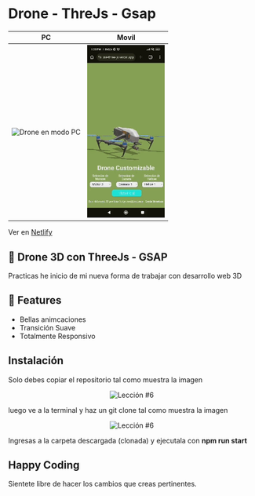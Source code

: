 # Drone - ThreJs - Gsap

| PC                                                                                                                                          | Movil                                                                                                                                       |
| ---------------------------------------------------------------------------------------------------------------------------------------------- | --------------------------------------------------------------------------------------------------------------------------------------------- |
| <img src="/readme/Drone_pc.gif" alt="Drone en modo PC" /> | <img src="public/readme/Drone.gif" alt="Drone en movil" /> |

Ver en [Netlify](https://drone-three-js.vercel.app/)

## 🚀 Drone 3D con ThreeJs - GSAP

Practicas he inicio de mi nueva forma de trabajar con desarrollo web 3D

## 💯 Features

- Bellas animcaciones
- Transición Suave
- Totalmente Responsivo


## Instalación

Solo debes copiar el repositorio tal como muestra la imagen

<p align="center">
  <img src="https://i.ibb.co/CPp0nX5/copiar-repo.gif" alt="Lección #6" />
</p>

luego ve a la terminal y haz un git clone tal como muestra la imagen

<p align="center">
  <img src="https://i.ibb.co/Z63C7mf/clonar-repo-1.gif" alt="Lección #6" />
</p>

Ingresas a la carpeta descargada (clonada) y ejecutala con **npm run start**

## Happy Coding

Sientete libre de hacer los cambios que creas pertinentes.
